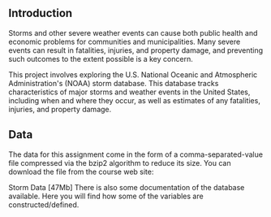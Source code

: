 ## Introduction
Storms and other severe weather events can cause both public health and economic problems for communities and municipalities. Many severe events can result in fatalities, injuries, and property damage, and preventing such outcomes to the extent possible is a key concern.

This project involves exploring the U.S. National Oceanic and Atmospheric Administration's (NOAA) storm database. This database tracks characteristics of major storms and weather events in the United States, including when and where they occur, as well as estimates of any fatalities, injuries, and property damage.

## Data
The data for this assignment come in the form of a comma-separated-value file compressed via the bzip2 algorithm to reduce its size. You can download the file from the course web site:

Storm Data [47Mb]
There is also some documentation of the database available. Here you will find how some of the variables are constructed/defined.
